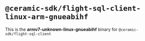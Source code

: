 # `@ceramic-sdk/flight-sql-client-linux-arm-gnueabihf`

This is the **armv7-unknown-linux-gnueabihf** binary for `@ceramic-sdk/flight-sql-client`
